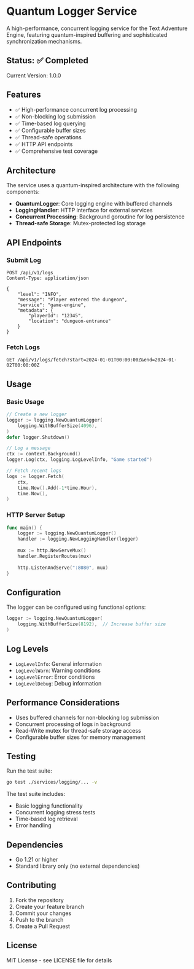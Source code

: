 # Quantum Logger Service

A high-performance, concurrent logging service for the Text Adventure Engine, featuring quantum-inspired buffering and sophisticated synchronization mechanisms.

## Status: ✅ Completed

Current Version: 1.0.0

## Features

- ✅ High-performance concurrent log processing
- ✅ Non-blocking log submission
- ✅ Time-based log querying
- ✅ Configurable buffer sizes
- ✅ Thread-safe operations
- ✅ HTTP API endpoints
- ✅ Comprehensive test coverage

## Architecture

The service uses a quantum-inspired architecture with the following components:

- **QuantumLogger**: Core logging engine with buffered channels
- **LoggingHandler**: HTTP interface for external services
- **Concurrent Processing**: Background goroutine for log persistence
- **Thread-safe Storage**: Mutex-protected log storage

## API Endpoints

### Submit Log
```http
POST /api/v1/logs
Content-Type: application/json

{
    "level": "INFO",
    "message": "Player entered the dungeon",
    "service": "game-engine",
    "metadata": {
        "playerId": "12345",
        "location": "dungeon-entrance"
    }
}
```

### Fetch Logs
```http
GET /api/v1/logs/fetch?start=2024-01-01T00:00:00Z&end=2024-01-02T00:00:00Z
```

## Usage

### Basic Usage

```go
// Create a new logger
logger := logging.NewQuantumLogger(
    logging.WithBufferSize(4096),
)
defer logger.Shutdown()

// Log a message
ctx := context.Background()
logger.Log(ctx, logging.LogLevelInfo, "Game started")

// Fetch recent logs
logs := logger.Fetch(
    ctx,
    time.Now().Add(-1*time.Hour),
    time.Now(),
)
```

### HTTP Server Setup

```go
func main() {
    logger := logging.NewQuantumLogger()
    handler := logging.NewLoggingHandler(logger)
    
    mux := http.NewServeMux()
    handler.RegisterRoutes(mux)
    
    http.ListenAndServe(":8080", mux)
}
```

## Configuration

The logger can be configured using functional options:

```go
logger := logging.NewQuantumLogger(
    logging.WithBufferSize(8192),  // Increase buffer size
)
```

## Log Levels

- `LogLevelInfo`: General information
- `LogLevelWarn`: Warning conditions
- `LogLevelError`: Error conditions
- `LogLevelDebug`: Debug information

## Performance Considerations

- Uses buffered channels for non-blocking log submission
- Concurrent processing of logs in background
- Read-Write mutex for thread-safe storage access
- Configurable buffer sizes for memory management

## Testing

Run the test suite:

```bash
go test ./services/logging/... -v
```

The test suite includes:
- Basic logging functionality
- Concurrent logging stress tests
- Time-based log retrieval
- Error handling

## Dependencies

- Go 1.21 or higher
- Standard library only (no external dependencies)

## Contributing

1. Fork the repository
2. Create your feature branch
3. Commit your changes
4. Push to the branch
5. Create a Pull Request

## License

MIT License - see LICENSE file for details
